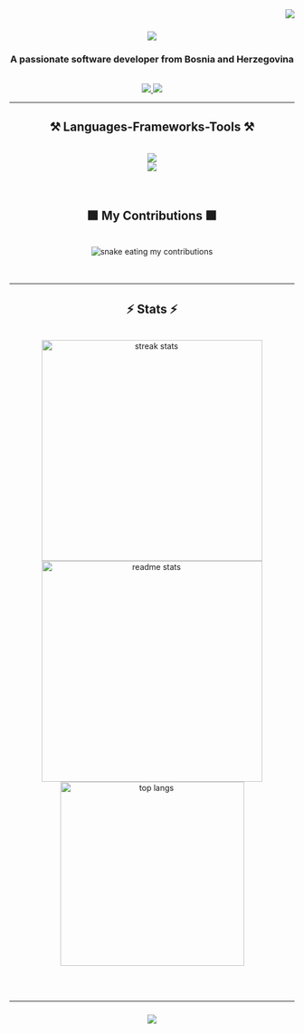 <img align="right" src="https://visitor-badge.laobi.icu/badge?page_id=nbecirspah1.nbecirspah1" />

<h1 align="center">
<a href="https://git.io/typing-svg">
<img src="https://readme-typing-svg.herokuapp.com/?font=Righteous&size=35&center=true&vCenter=true&width=500&height=70&duration=4000&lines=Hi+There!;+I'm+Nejla+Becirspahic!;" />
</a>
</h1>

<h3 align="center">A passionate software developer from Bosnia and Herzegovina </h3>
<br/>
<div align="center">
  <a href="mailto:nbecirspah1@etf.unsa.ba" >
    <img src="https://img.shields.io/badge/Gmail-333333?style=for-the-badge&logo=gmail&logoColor=red" target="_blank"/>
  </a>
  <a href="www.linkedin.com/in/nejla-becirspahic-3ba44b29a" target="_blank">
  <img src="https://img.shields.io/badge/LinkedIn-0077B5?style=for-the-badge&logo=linkedin&logoColor=white" target="_blank" />
  </a>
</div>

<hr/>

<h2 align="center">⚒️ Languages-Frameworks-Tools ⚒️</h2>
<br/>
<div align="center">
<a href="https://skillicons.dev">
  <img src="https://skillicons.dev/icons?i=nodejs,python,javascript,express,c,cpp,cs,java,kotlin"/><br>
  <img src="https://skillicons.dev/icons?i=react,mysql,postgresql,html,css,figma,git,github,postman" />
</a>
</div>
</a>
</div>

<br />
<br />
<div align="center">
<h2>🟩 My Contributions 🟩</h2>
<br>
<img alt="snake eating my contributions" src="https://raw.githubusercontent.com/tvoje_korisnicko_ime/tvoje_repozitorijum/output/dist/github-contribution-grid-snake-dark.svg" />
<br/><br/><br/>
</div>

<hr/>

<h2 align="center">⚡ Stats ⚡</h2>
<br>
<div align=center>
  <img width=390 src="https://github-readme-streak-stats-nbecirspah1.vercel.app/?user=nbecirspah1&count_private=true&theme=react&border_radius=10" alt="streak stats"/>
  <img width=390 src="https://github-readme-stats-nbecirspah1.vercel.app/api?username=nbecirspah1&count_private=true&show_icons=true&theme=react&rank_icon=github&border_radius=10" alt="readme stats" />
  <br/>
  <img width=325 align="center" src="https://github-readme-stats-nbecirspah1.vercel.app/api/top-langs/?username=nbecirspah1&hide=HTML&langs_count=8&layout=compact&theme=react&border_radius=10&size_weight=0.5&count_weight=0.5&exclude_repo=github-readme-stats" alt="top langs" />
</div>

<br/><br/>
<hr/>

<h3 align="center">
    <img src="https://readme-typing-svg.herokuapp.com/?font=Righteous&size=25&center=true&vCenter=true&width=500&height=70&duration=4000&lines=Thanks+for+visiting!+✌️;+Shoot+me+a+message+on+Linkedin!;">
</h3>

<br/>
